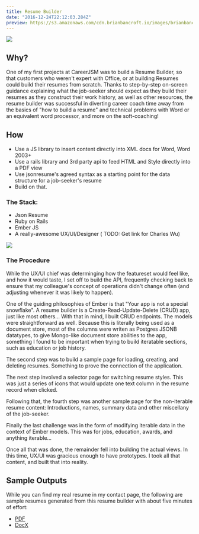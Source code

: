```yaml
---
title: Resume Builder
date: "2016-12-24T22:12:03.284Z"
preview: https://s3.amazonaws.com/cdn.brianbancroft.io/images/brianbancroftio/portfolio/resume-builder/resume-builder-icon.jpg
---
```


![](https://s3.amazonaws.com/cdn.brianbancroft.io/images/brianbancroftio/portfolio/resume-builder/resume-builder-view1.jpg)

## Why?

One of my first projects at CareerJSM was to build a Resume Builder, so that customers who weren't expert with Office, or at building Resumes could build their resumes from scratch. Thanks to step-by-step on-screen guidance explaining what the job-seeker should expect as they build their resumes as they construct their work history, as well as other resources, the resume builder was successful in diverting career coach time away from the basics of "how to build a resume" and technical problems with Word or an equivalent word processor, and more on the soft-coaching!

## How

* Use a JS library to insert content directly into XML docs for Word, Word 2003+
* Use a rails library and 3rd party api to feed HTML and Style directly into a PDF view
* Use jsonresume's agreed syntax as a starting point for the data structure for a job-seeker's resume
* Build on that.

### The Stack:

* Json Resume
* Ruby on Rails
* Ember JS
* A really-awesome UX/UI/Designer ( TODO: Get link for Charles Wu)

![](https://s3.amazonaws.com/cdn.brianbancroft.io/images/brianbancroftio/portfolio/resume-builder/resume-builder-view2.jpg)

### The Procedure

While the UX/UI chief was determinging how the featureset would feel like, and how it would taste, I set off to build the API, frequently checking back to ensure that my colleague's concept of operations didn't change often (and adjusting whenever it was likely to happen).

One of the guiding philosophies of Ember is that "Your app is not a special snowflake". A resume builder is a Create-Read-Update-Delete (CRUD) app, just like most others... With that in mind, I built CRUD endpoints. The models were straightforward as well. Because this is literally being used as a document store, most of the columns were writen as Postgres JSONB datatypes, to give Mongo-like document store abilities to the app, something I found to be important when trying to build iteratable sections, such as education or job history.

The second step was to build a sample page for loading, creating, and deleting resumes. Something to prove the connection of the application.

The next step involved a selector page for switching resume styles. This was just a series of icons that would update one text column in the resume record when clicked.

Following that, the fourth step was another sample page for the non-iterable resume content: Introductions, names, summary data and other miscellany of the job-seeker.

Finally the last challenge was in the form of modifying iterable data in the context of Ember models. This was for jobs, education, awards, and anything iterable...

Once all that was done, the remainder fell into building the actual views. In this time, UX/UI was gracious enough to have prototypes. I took all that content, and built that into reality.

## Sample Outputs

While you can find my real resume in my contact page, the following are sample resumes generated from this resume builder with about five minutes of effort:

* [PDF](https://s3.amazonaws.com/cdn.brianbancroft.io/images/brianbancroftio/portfolio/resume-builder/sample-resume-1.pdf)
* [DocX](https://s3.amazonaws.com/cdn.brianbancroft.io/images/brianbancroftio/portfolio/resume-builder/sample-resume-2.docx)
